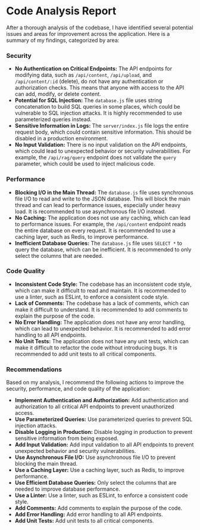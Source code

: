 # Code Analysis Report

After a thorough analysis of the codebase, I have identified several potential issues and areas for improvement across the application. Here is a summary of my findings, categorized by area:

### Security

*   **No Authentication on Critical Endpoints:** The API endpoints for modifying data, such as `/api/content`, `/api/upload`, and `/api/content/:id` (delete), do not have any authentication or authorization checks. This means that anyone with access to the API can add, modify, or delete content.
*   **Potential for SQL Injection:** The `database.js` file uses string concatenation to build SQL queries in some places, which could be vulnerable to SQL injection attacks. It is highly recommended to use parameterized queries instead.
*   **Sensitive Information in Logs:** The `server/index.js` file logs the entire request body, which could contain sensitive information. This should be disabled in a production environment.
*   **No Input Validation:** There is no input validation on the API endpoints, which could lead to unexpected behavior or security vulnerabilities. For example, the `/api/rag/query` endpoint does not validate the `query` parameter, which could be used to inject malicious code.

### Performance

*   **Blocking I/O in the Main Thread:** The `database.js` file uses synchronous file I/O to read and write to the JSON database. This will block the main thread and can lead to performance issues, especially under heavy load. It is recommended to use asynchronous file I/O instead.
*   **No Caching:** The application does not use any caching, which can lead to performance issues. For example, the `/api/content` endpoint reads the entire database on every request. It is recommended to use a caching layer, such as Redis, to improve performance.
*   **Inefficient Database Queries:** The `database.js` file uses `SELECT *` to query the database, which can be inefficient. It is recommended to only select the columns that are needed.

### Code Quality

*   **Inconsistent Code Style:** The codebase has an inconsistent code style, which can make it difficult to read and maintain. It is recommended to use a linter, such as ESLint, to enforce a consistent code style.
*   **Lack of Comments:** The codebase has a lack of comments, which can make it difficult to understand. It is recommended to add comments to explain the purpose of the code.
*   **No Error Handling:** The application does not have any error handling, which can lead to unexpected behavior. It is recommended to add error handling to all API endpoints.
*   **No Unit Tests:** The application does not have any unit tests, which can make it difficult to refactor the code without introducing bugs. It is recommended to add unit tests to all critical components.

### Recommendations

Based on my analysis, I recommend the following actions to improve the security, performance, and code quality of the application:

*   **Implement Authentication and Authorization:** Add authentication and authorization to all critical API endpoints to prevent unauthorized access.
*   **Use Parameterized Queries:** Use parameterized queries to prevent SQL injection attacks.
*   **Disable Logging in Production:** Disable logging in production to prevent sensitive information from being exposed.
*   **Add Input Validation:** Add input validation to all API endpoints to prevent unexpected behavior and security vulnerabilities.
*   **Use Asynchronous File I/O:** Use asynchronous file I/O to prevent blocking the main thread.
*   **Use a Caching Layer:** Use a caching layer, such as Redis, to improve performance.
*   **Use Efficient Database Queries:** Only select the columns that are needed to improve database performance.
*   **Use a Linter:** Use a linter, such as ESLint, to enforce a consistent code style.
*   **Add Comments:** Add comments to explain the purpose of the code.
*   **Add Error Handling:** Add error handling to all API endpoints.
*   **Add Unit Tests:** Add unit tests to all critical components.
